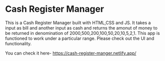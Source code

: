 # Cash Register Manager
 
This is a Cash Register Manager built with HTML,CSS and JS. It takes a input as bill and another input as cash and returns the amonut of money to be returned in denomination of 2000,500,200,100,50,20,10,5,2,1. This app is functioned to work under a particular range. Please check out the UI and functionality.  

You can check it here- https://cash-register-manger.netlify.app/
